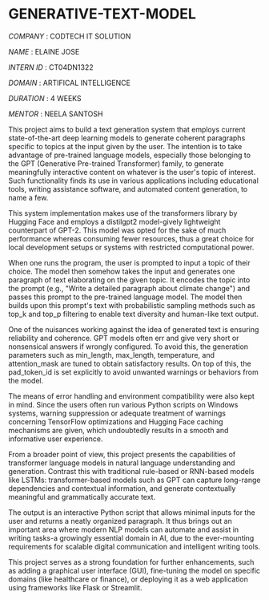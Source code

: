 # GENERATIVE-TEXT-MODEL

*COMPANY* : CODTECH IT SOLUTION

*NAME* : ELAINE JOSE

*INTERN ID* : CT04DN1322

*DOMAIN* : ARTIFICAL INTELLIGENCE

*DURATION* : 4 WEEKS

*MENTOR* : NEELA SANTOSH

This project aims to build a text generation system that employs current state-of-the-art deep learning models to generate coherent paragraphs specific to topics at the input given by the user. The intention is to take advantage of pre-trained language models, especially those belonging to the GPT (Generative Pre-trained Transformer) family, to generate meaningfully interactive content on whatever is the user's topic of interest. Such functionality finds its use in various applications including educational tools, writing assistance software, and automated content generation, to name a few.

This system implementation makes use of the transformers library by Hugging Face and employs a distilgpt2 model-gively lightweight counterpart of GPT-2. This model was opted for the sake of much performance whereas consuming fewer resources, thus a great choice for local development setups or systems with restricted computational power.

When one runs the program, the user is prompted to input a topic of their choice. The model then somehow takes the input and generates one paragraph of text elaborating on the given topic. It encodes the topic into the prompt (e.g., "Write a detailed paragraph about climate change") and passes this prompt to the pre-trained language model. The model then builds upon this prompt's text with probabilistic sampling methods such as top_k and top_p filtering to enable text diversity and human-like text output.

One of the nuisances working against the idea of generated text is ensuring reliability and coherence. GPT models often err and give very short or nonsensical answers if wrongly configured. To avoid this, the generation parameters such as min_length, max_length, temperature, and attention_mask are tuned to obtain satisfactory results. On top of this, the pad_token_id is set explicitly to avoid unwanted warnings or behaviors from the model.

The means of error handling and environment compatibility were also kept in mind. Since the users often run various Python scripts on Windows systems, warning suppression or adequate treatment of warnings concerning TensorFlow optimizations and Hugging Face caching mechanisms are given, which undoubtedly results in a smooth and informative user experience.

From a broader point of view, this project presents the capabilities of transformer language models in natural language understanding and generation. Contrast this with traditional rule-based or RNN-based models like LSTMs: transformer-based models such as GPT can capture long-range dependencies and contextual information, and generate contextually meaningful and grammatically accurate text.

The output is an interactive Python script that allows minimal inputs for the user and returns a neatly organized paragraph. It thus brings out an important area where modern NLP models can automate and assist in writing tasks-a growingly essential domain in AI, due to the ever-mounting requirements for scalable digital communication and intelligent writing tools.

This project serves as a strong foundation for further enhancements, such as adding a graphical user interface (GUI), fine-tuning the model on specific domains (like healthcare or finance), or deploying it as a web application using frameworks like Flask or Streamlit.

